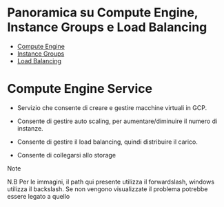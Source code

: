 # Panoramica su Compute Engine, Instance Groups e Load Balancing


- [Compute Engine](#compute-engine)
- [Instance Groups](#instance-groups) 
- [Load Balancing](#load-balancing)

# Compute Engine Service 
 
- Servizio che consente di creare e gestire macchine virtuali in GCP. 

- Consente di gestire auto scaling, per aumentare/diminuire il numero di instanze. 

- Consente di gestire il load balancing, quindi distribuire il carico. 

- Consente di collegarsi allo storage

Note

N.B Per le immagini, il path qui presente utilizza il forwardslash, windows utilizza il backslash. Se non vengono visualizzate il problema potrebbe essere legato a quello